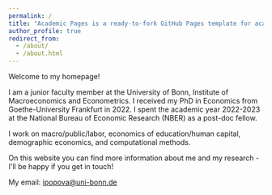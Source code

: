 ```yaml
---
permalink: /
title: "Academic Pages is a ready-to-fork GitHub Pages template for academic personal websites"
author_profile: true
redirect_from: 
  - /about/
  - /about.html
---
```


Welcome to my homepage!

I am a junior faculty member at the University of Bonn, Institute of Macroeconomics and Econometrics. 
I received my PhD in Economics from Goethe-University Frankfurt in 2022. I spent the academic year 2022-2023 at the National Bureau of Economic Research (NBER) as a post-doc fellow.

I work on macro/public/labor, economics of education/human capital, demographic economics, and computational methods.

On this website you can find more information about me and my research - I'll be happy if you get in touch!

My email: ipopova@uni-bonn.de

